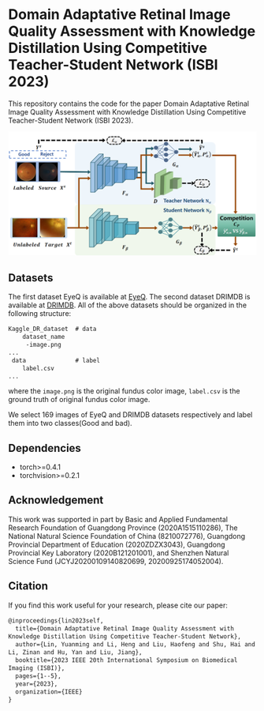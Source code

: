 # Domain Adaptative Retinal Image Quality Assessment with Knowledge Distillation Using Competitive Teacher-Student Network (ISBI 2023)

This repository contains the code for the paper Domain Adaptative Retinal Image Quality Assessment with Knowledge Distillation Using Competitive Teacher-Student Network (ISBI 2023).

![Structure.png](image%2FStructure.png)

## Datasets

The first dataset EyeQ is available at [EyeQ]([https://drive.grand-challenge.org/](https://github.com/hzfu/EyeQ)).
The second dataset DRIMDB is available at [DRIMDB](http://isbb.ktu.edu.tr/multimedia/drimdb).
All of the above datasets should be organized in the following structure:

```
Kaggle_DR_dataset  # data
    dataset_name
     -image.png
...
 data              # label
    label.csv
...
```

where the `image.png` is the original fundus color image, `label.csv` is the ground truth of original fundus color image.

We select 169 images of EyeQ and DRIMDB datasets respectively and label them into two classes(Good and bad).

## Dependencies

* torch>=0.4.1
* torchvision>=0.2.1

## Acknowledgement

This work was supported in part by Basic and Applied Fundamental Research Foundation of Guangdong Province (2020A1515110286), The National Natural Science Foundation of China (8210072776), Guangdong Provincial Department of Education (2020ZDZX3043), Guangdong Provincial Key Laboratory (2020B121201001), and Shenzhen Natural Science Fund (JCYJ20200109140820699, 20200925174052004).

## Citation

If you find this work useful for your research, please cite our paper:

```
@inproceedings{lin2023self,
  title={Domain Adaptative Retinal Image Quality Assessment with Knowledge Distillation Using Competitive Teacher-Student Network},
  author={Lin, Yuanming and Li, Heng and Liu, Haofeng and Shu, Hai and Li, Zinan and Hu, Yan and Liu, Jiang},
  booktitle={2023 IEEE 20th International Symposium on Biomedical Imaging (ISBI)},
  pages={1--5},
  year={2023},
  organization={IEEE}
}
```
